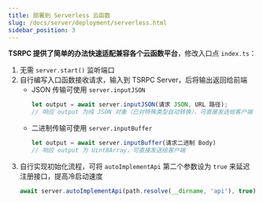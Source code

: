 ```yaml
---
title: 部署到 Serverless 云函数
slug: /docs/server/deployment/serverless.html
sidebar_position: 3
---
```


**TSRPC 提供了简单的办法快速适配兼容各个云函数平台**，修改入口点 `index.ts`：

1. 无需 `server.start()` 监听端口
2. 自行编写入口函数接收请求，输入到 TSRPC Server，后将输出返回给前端
    - JSON 传输可使用 `server.inputJSON`
        ```ts
        let output = await server.inputJSON(请求 JSON, URL 路径);
        // 响应 output 为纯 JSON 对象（已对特殊类型自动转换），可直接发送给客户端
        ```
    - 二进制传输可使用 `server.inputBuffer`
        ```ts
        let output = await server.inputBuffer(请求二进制 Body)
        // 响应 output 为 Uint8Array，可直接发送给客户端
        ```
3. 自行实现初始化流程，可将 `autoImplementApi` 第二个参数设为 `true` 来延迟注册接口，提高冷启动速度
    ```ts
    await server.autoImplementApi(path.resolve(__dirname, 'api'), true);
    ```